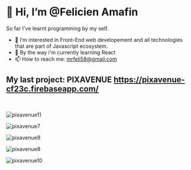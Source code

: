 # 👋 Hi, I’m @Felicien Amafin
So far I've learnt programming by my self.
- 👀 I’m interested in Front-End web developement and all technologies that are part of Javascript ecosystem.
- 🌱 By the way i'm currently learning React
- 📫 How to reach me: mrfeli58@gmail.com
  
## My last project: PIXAVENUE  https://pixavenue-cf23c.firebaseapp.com/
<br/>

![pixavenue11](https://github.com/user-attachments/assets/1fb4becd-2ccd-4ad9-a800-e86e195f8076)

![pixavenue7](https://github.com/user-attachments/assets/e06dcfee-b64e-49c5-927c-97c717d791ce)

![pixavenue9](https://github.com/user-attachments/assets/61906cd2-7283-4e5d-9b37-0b4640c12ba5)

![pixavenue8](https://github.com/user-attachments/assets/894c20ab-f782-4d86-85fe-ccb592604d52)

![pixavenue10](https://github.com/user-attachments/assets/d1792141-02f3-4f37-a7f2-156766bc092e)

<!---
Felicien-Amafin/Felicien-Amafin is a ✨ special ✨ repository because its `README.md` (this file) appears on your GitHub profile.
You can click the Preview link to take a look at your changes.
--->
